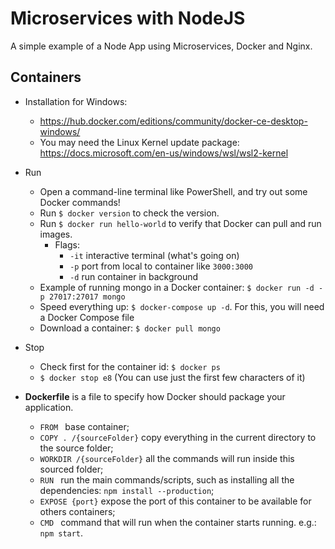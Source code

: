 # Microservices with NodeJS

A simple example of a Node App using Microservices, Docker and Nginx.

## Containers

- Installation for Windows:

  - https://hub.docker.com/editions/community/docker-ce-desktop-windows/
  - You may need the Linux Kernel update package:
    https://docs.microsoft.com/en-us/windows/wsl/wsl2-kernel

- Run

  - Open a command-line terminal like PowerShell, and try out some Docker commands!
  - Run `$ docker version` to check the version.
  - Run `$ docker run hello-world` to verify that Docker can pull and run images.
    - Flags:
      - `-it` interactive terminal (what's going on)
      - `-p` port from local to container like `3000:3000`
      - `-d` run container in background
  - Example of running mongo in a Docker container: `$ docker run -d -p 27017:27017 mongo`
  - Speed everything up: `$ docker-compose up -d`. For this, you will need a Docker Compose file
  - Download a container: `$ docker pull mongo`

- Stop

  - Check first for the container id: `$ docker ps`
  - `$ docker stop e8` (You can use just the first few characters of it)

- **Dockerfile** is a file to specify how Docker should package your application.
  - `FROM ` base container;
  - `COPY . /{sourceFolder}` copy everything in the current directory to the source folder;
  - `WORKDIR /{sourceFolder}` all the commands will run inside this sourced folder;
  - `RUN ` run the main commands/scripts, such as installing all the dependencies: `npm install --production`;
  - `EXPOSE {port}` expose the port of this container to be available for others containers;
  - `CMD ` command that will run when the container starts running. e.g.: `npm start`.
